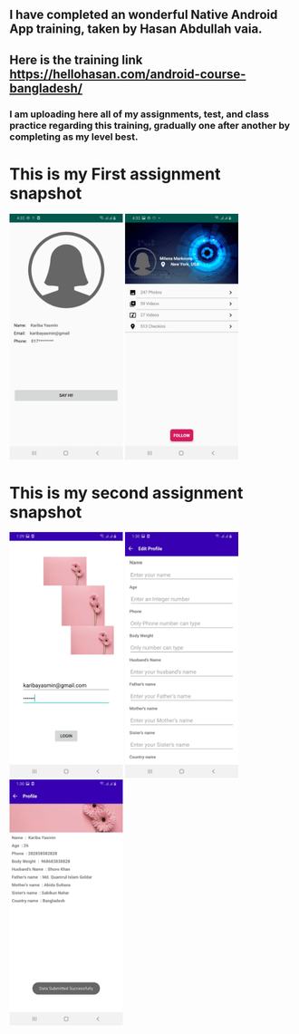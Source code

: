 ## I have completed an wonderful Native Android App training, taken by Hasan Abdullah vaia.
## Here is the training link https://hellohasan.com/android-course-bangladesh/
### I am uploading here all of my assignments, test, and class practice regarding this training, gradually one after another by completing as my level best.

# This is my First assignment snapshot
<p float="left">
  <img src="assets/FirstPageDesignTask.jpeg" width="200" />
  <img src="assets/SecondPageDesignTask.jpeg" width="200" />
</p>


# This is my second assignment snapshot
<p float="left">
  <img src="assets/LoginPage.jpeg" width="200" />
  <img src="assets/EditProfilePage.jpeg" width="200" /> 
  <img src="assets/ProfilePage.jpeg" width="200" />
</p>



